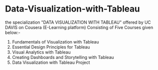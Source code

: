 # Data-Visualization-with-Tableau

the specialization "DATA VISUALIZATION WITH TABLEAU" offered by UC DAVIS on Cousera (E-Learning platform) Consisting of Five Courses given below:-

1. Fundamentals of Visualization with Tableau
2. Essential Design Principles for Tableau
3. Visual Analytics with Tableau
4. Creating Dashboards and Storytelling with Tableau
5. Data Visualization with Tableau Project
